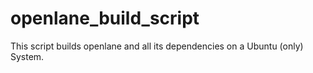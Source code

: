 # openlane_build_script
This script builds openlane and all its dependencies on a Ubuntu (only) System.
